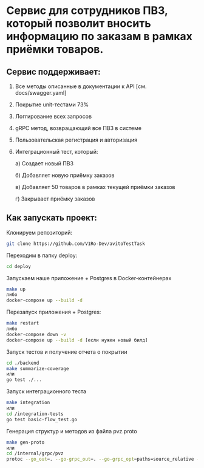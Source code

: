 # Cервис для сотрудников ПВЗ, который позволит вносить информацию по заказам в рамках приёмки товаров.

## Сервис поддерживает:
1. Все методы описанные в документации к API [см. docs/swagger.yaml]
2. Покрытие unit-тестами 73%
3. Логгирование всех запросов
4. gRPC метод, возвращающий все ПВЗ в системе
5. Пользовательская регистрация и авторизация
6. Интеграционный тест, который:

   a) Создает новый ПВЗ

   б) Добавляет новую приёмку заказов

   в) Добавляет 50 товаров в рамках текущей приёмки заказов

   г) Закрывает приёмку заказов

## Как запускать проект:

Клонируем репозиторий:
```sh
git clone https://github.com/V1Ro-Dev/avitoTestTask
```

Переходим в папку deploy:
```sh
cd deploy
```

Запускаем наше приложение + Postgres в Docker-контейнерах
```sh
make up 
либо 
docker-compose up --build -d
```

Перезапуск приложения + Postgres:
```sh
make restart 
либо 
docker-compose down -v
docker-compose up --build -d [если нужен новый билд]
```

Запуск тестов и получение отчета о покрытии
```sh
cd ./backend
make summarize-coverage
или
go test ./...
```

Запуск интеграционного теста
```sh
make integration
или
cd /integration-tests
go test basic-flow_test.go
```

Генерация структур и методов из файла pvz.proto
```sh
make gen-proto
или
cd /internal/grpc/pvz
protoc --go_out=. --go-grpc_out=. --go-grpc_opt=paths=source_relative --go_opt=paths=source_relative *.proto
```
